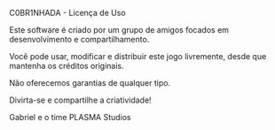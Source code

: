
C0BR1NHADA - Licença de Uso


Este software é criado por um grupo de amigos focados em desenvolvimento e compartilhamento.

Você pode usar, modificar e distribuir este jogo livremente, desde que mantenha os créditos originais.

Não oferecemos garantias de qualquer tipo.

Divirta-se e compartilhe a criatividade!

Gabriel e o time PLASMA Studios
